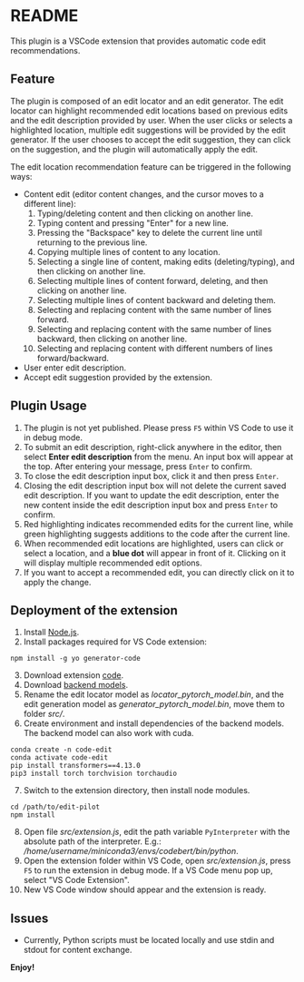 # README

This plugin is a VSCode extension that provides automatic code edit recommendations.

## Feature
The plugin is composed of an edit locator and an edit generator. The edit locator can highlight recommended edit locations based on previous edits and the edit description provided by user. When the user clicks or selects a highlighted location, multiple edit suggestions will be provided by the edit generator. If the user chooses to accept the edit suggestion, they can click on the suggestion, and the plugin will automatically apply the edit.

The edit location recommendation feature can be triggered in the following ways:
* Content edit (editor content changes, and the cursor moves to a different line):
    1. Typing/deleting content and then clicking on another line.
    2. Typing content and pressing "Enter" for a new line.
    3. Pressing the "Backspace" key to delete the current line until returning to the previous line.
    4. Copying multiple lines of content to any location.
    5. Selecting a single line of content, making edits (deleting/typing), and then clicking on another line.
    6. Selecting multiple lines of content forward, deleting, and then clicking on another line.
    7. Selecting multiple lines of content backward and deleting them.
    8. Selecting and replacing content with the same number of lines forward.
    9. Selecting and replacing content with the same number of lines backward, then clicking on another line.
    10. Selecting and replacing content with different numbers of lines forward/backward.
* User enter edit description.
* Accept edit suggestion provided by the extension.

## Plugin Usage
1. The plugin is not yet published. Please press `F5` within VS Code to use it in debug mode.
2. To submit an edit description, right-click anywhere in the editor, then select **Enter edit description** from the menu. An input box will appear at the top. After entering your message, press `Enter` to confirm.
3. To close the edit description input box, click it and then press `Enter`.
4. Closing the edit description input box will not delete the current saved edit description. If you want to update the edit description, enter the new content inside the edit description input box and press `Enter` to confirm.
5. Red highlighting indicates recommended edits for the current line, while green highlighting suggests additions to the code after the current line.
6. When recommended edit locations are highlighted, users can click or select a location, and a **blue dot** will appear in front of it. Clicking on it will display multiple recommended edit options.
7. If you want to accept a recommended edit, you can directly click on it to apply the change.

## Deployment of the extension
1. Install [Node.js](https://nodejs.org/en/download).
2. Install packages required for VS Code extension: 
```
npm install -g yo generator-code
```
3. Download extension [code](https://github.com/code-philia/Code-Edit).
4. Download [backend models](https://drive.google.com/file/d/1MYn68MOJsUQLDwYNedINZtxgWcXDiLJG/view?usp=sharing).
5. Rename the edit locator model as *locator_pytorch_model.bin*, and the edit generation model as *generator_pytorch_model.bin*, move them to folder *src/*.
6. Create environment and install dependencies of the backend models. The backend model can also work with cuda.
```
conda create -n code-edit
conda activate code-edit
pip install transformers==4.13.0
pip3 install torch torchvision torchaudio
```
7. Switch to the extension directory, then install node modules.
```
cd /path/to/edit-pilot
npm install
```
8. Open file *src/extension.js*, edit the path variable `PyInterpreter` with the absolute path of the interpreter. E.g.: */home/username/miniconda3/envs/codebert/bin/python*.
9. Open the extension folder within VS Code, open *src/extension.js*, press `F5` to run the extension in debug mode. If a VS Code menu pop up, select "VS Code Extension".
10. New VS Code window should appear and the extension is ready. 

## Issues

* Currently, Python scripts must be located locally and use stdin and stdout for content exchange.

**Enjoy!**

